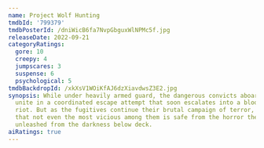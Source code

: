 ```yaml
---
name: Project Wolf Hunting
tmdbId: '799379'
tmdbPosterId: /dniWicB6fa7NvpGbguxWlNPMc5f.jpg
releaseDate: 2022-09-21
categoryRatings:
  gore: 10
  creepy: 4
  jumpscares: 3
  suspense: 6
  psychological: 5
tmdbBackdropId: /xkXsV1WOiKfAJ6dzXiavdwsZ3E2.jpg
synopsis: While under heavily armed guard, the dangerous convicts aboard a cargo ship
  unite in a coordinated escape attempt that soon escalates into a bloody, all-out
  riot. But as the fugitives continue their brutal campaign of terror, they soon discover
  that not even the most vicious among them is safe from the horror they unknowingly
  unleashed from the darkness below deck.
aiRatings: true
---
```



